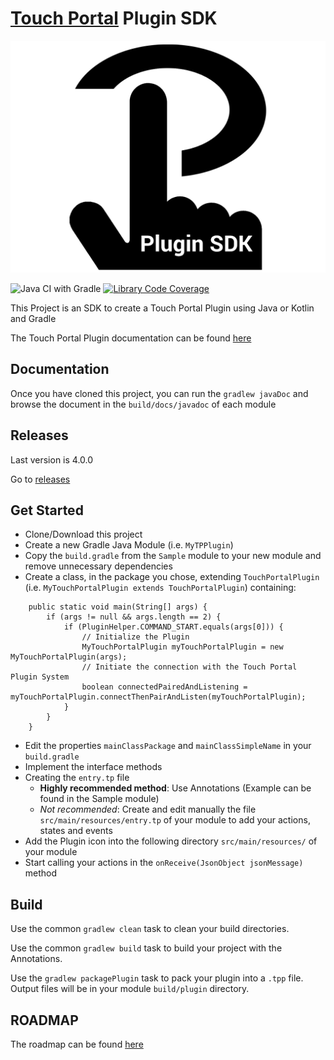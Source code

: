 # [Touch Portal](https://www.touch-portal.com/) Plugin SDK

![Touch Portal Plugin SDK](https://raw.githubusercontent.com/ChristopheCVB/TouchPortalPluginSDK/master/resources/TP%20Plugin%20SDK%20Logo.png)

![Java CI with Gradle](https://github.com/ChristopheCVB/TouchPortalPluginSDK/workflows/Java%20CI%20with%20Gradle/badge.svg)
[![Library Code Coverage](https://codecov.io/gh/ChristopheCVB/TouchPortalPluginSDK/branch/master/graph/badge.svg)](https://codecov.io/gh/ChristopheCVB/TouchPortalPluginSDK)

This Project is an SDK to create a Touch Portal Plugin using Java or Kotlin and Gradle

The Touch Portal Plugin documentation can be found [here](https://www.touch-portal.com/sdk)

## Documentation

Once you have cloned this project, you can run the `gradlew javaDoc` and browse the document in the `build/docs/javadoc` of each module

## Releases

Last version is 4.0.0

Go to [releases](https://github.com/ChristopheCVB/TouchPortalPluginSDK/releases)

## Get Started

- Clone/Download this project
- Create a new Gradle Java Module (i.e. `MyTPPlugin`)
- Copy the `build.gradle` from the `Sample` module to your new module and remove unnecessary dependencies
- Create a class, in the package you chose, extending `TouchPortalPlugin` (i.e. `MyTouchPortalPlugin extends TouchPortalPlugin`) containing:
```
    public static void main(String[] args) {
        if (args != null && args.length == 2) {
            if (PluginHelper.COMMAND_START.equals(args[0])) {
                // Initialize the Plugin
                MyTouchPortalPlugin myTouchPortalPlugin = new MyTouchPortalPlugin(args);
                // Initiate the connection with the Touch Portal Plugin System
                boolean connectedPairedAndListening = myTouchPortalPlugin.connectThenPairAndListen(myTouchPortalPlugin);
            }
        }
    }
```
- Edit the properties `mainClassPackage` and `mainClassSimpleName` in your `build.gradle`
- Implement the interface methods
- Creating the `entry.tp` file
  * **Highly recommended method**: Use Annotations (Example can be found in the Sample module)
  * *Not recommended*: Create and edit manually the file `src/main/resources/entry.tp` of your module to add your actions, states and events
- Add the Plugin icon into the following directory `src/main/resources/` of your module
- Start calling your actions in the `onReceive(JsonObject jsonMessage)` method

## Build

Use the common `gradlew clean` task to clean your build directories.

Use the common `gradlew build` task to build your project with the Annotations.

Use the `gradlew packagePlugin` task to pack your plugin into a `.tpp` file. Output files will be in your module `build/plugin` directory.

## ROADMAP

The roadmap can be found [here](https://github.com/ChristopheCVB/TouchPortalPluginSDK/projects/1)
